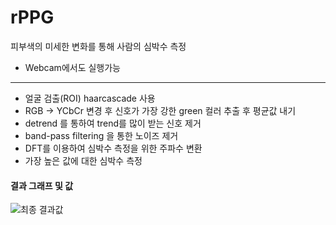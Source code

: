 # rPPG
피부색의 미세한 변화를 통해 사람의 심박수 측정
* Webcam에서도 실행가능
---------------------------------------
- 얼굴 검출(ROI)
haarcascade 사용
- RGB -> YCbCr 변경 후 신호가 가장 강한 green 컬러 추출 후 평균값 내기
- detrend 를 통하여 trend를 많이 받는 신호 제거
- band-pass filtering 을 통한 노이즈 제거
- DFT를 이용하여 심박수 측정을 위한 주파수 변환
- 가장 높은 값에 대한 심박수 측정

#### 결과 그래프 및 값
![최종 결과값](https://user-images.githubusercontent.com/72767245/97080960-1b7ca580-163a-11eb-95ea-54fb4a034322.png)
